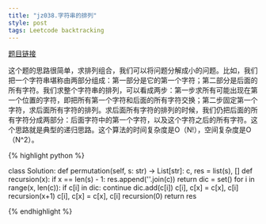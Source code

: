 ```yaml
---
title: "jz038.字符串的排列"
style: post
tags: Leetcode backtracking
---
```


[题目链接](https://leetcode-cn.com/problems/zi-fu-chuan-de-pai-lie-lcof/)

这个题的思路很简单，求排列组合，我们可以将问题分解成小的问题。比如，我们把一个字符串堪称由两部分组成：第一部分是它的第一个字符；第二部分是后面的所有字符。我们求整个字符串的排列，可以看成两步：第一步求所有可能出现在第一个位置的字符，即把所有第一个字符和后面的所有字符交换；第二步固定第一个字符，求后面所有字符的排列。求后面所有字符的排列的时候，我们仍把后面的所有字符分成两部分：后面字符中的第一个字符，以及这个字符之后的所有字符。这个思路就是典型的递归思路。这个算法的时间复杂度是O（N!），空间复杂度是O（N^2）。

{% highlight python %}

class Solution:
    def permutation(self, s: str) -> List[str]:
        c, res = list(s), []
        def recursion(x):
            if x == len(s) - 1:
                res.append(''.join(c))
                return
            dic = set()
            for i in range(x, len(c)):
                if c[i] in dic:
                    continue
                dic.add(c[i])
                c[i], c[x] = c[x], c[i]
                recursion(x+1)
                c[i], c[x] = c[x], c[i]
        recursion(0)
        return res

{% endhighlight %}

